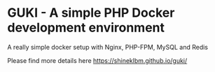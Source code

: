 # GUKI - A simple PHP Docker development environment
A really simple docker setup with Nginx, PHP-FPM, MySQL and Redis

Please find more details here https://shineklbm.github.io/guki/
